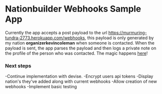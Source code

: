 # Nationbuilder Webhooks Sample App

Currently the app accepts a post payload to the url https://murmuring-tundra-2773.herokuapp.com/webhooks, this payload is only generated by my nation **organizerkevincoleman** when someone is contacted. When the payload is sent, the app parses the payload and then logs a private note on the profile of the person who was contacted. The magic happens [here](https://github.com/kevinjcoleman/webhookz/blob/master/app/controllers/api_controller.rb#L10)!

### Next steps
-Continue implementation with devise.
-Encrypt users api tokens
-Display nation's they've added along with current webhooks
-Allow creation of new webhooks
-Implement basic testing
